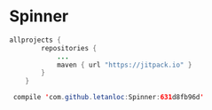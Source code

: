 # Spinner

```JAVA 
allprojects {
		repositories {
			...
			maven { url "https://jitpack.io" }
		}
	}

 compile 'com.github.letanloc:Spinner:631d8fb96d'
```
